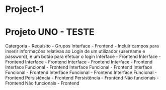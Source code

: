 # Project-1
# Projeto UNO - TESTE
Catergoria      -       Requisito       -       Grupos
Interface - Frontend        -       Incluir campos para inserir informações relativas ao Login de um utilizador (username e password), e um botão para efetuar o login
Interface - Frontend
Interface - Frontend
Interface - Frontend
Interface - Frontend
Interface - Frontend
Interface Funcional - Frontend
Interface Funcional - Frontend
Interface Funcional - Frontend
Interface Funcional - Frontend
Interface Funcional - Frontend
Persistência - Frontend
Persistência - Frontend
Não funcionais - Frontend
Não funcionais - Frontend
